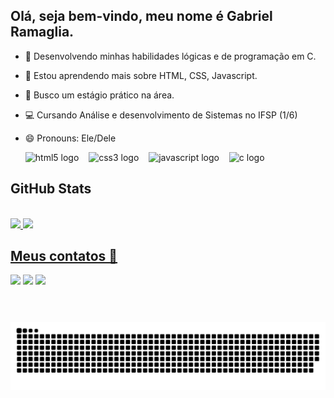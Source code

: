 ## Olá, seja bem-vindo, meu nome é Gabriel Ramaglia. 


- 🔭 Desenvolvendo minhas habilidades lógicas e de programação em C.
- 🌱 Estou aprendendo mais sobre HTML, CSS, Javascript.
- 👯 Busco um estágio prático na área. 
- 💻 Cursando Análise e desenvolvimento de Sistemas no IFSP (1/6)
- 😄 Pronouns: Ele/Dele

  <div align="left">
  <img src="https://cdn.jsdelivr.net/gh/devicons/devicon/icons/html5/html5-original.svg" height="25" alt="html5 logo"  />
  <img width="8" />
  <img src="https://cdn.jsdelivr.net/gh/devicons/devicon/icons/css3/css3-original.svg" height="25" alt="css3 logo"  />
  <img width="8" />
  <img src="https://cdn.jsdelivr.net/gh/devicons/devicon/icons/javascript/javascript-plain.svg" height="25" alt="javascript logo"  />
  <img width="8" />
  <img src="https://cdn.jsdelivr.net/gh/devicons/devicon/icons/c/c-original.svg" height="25" alt="c logo"  />
  <img width="8" />
</div>

## GitHub Stats
<div style="center">
 <br>
 <a href="https://github.com/gabrielramaglia">
  <img height="150em" src="https://github-readme-stats.vercel.app/api?username=gabrielramaglia&show_icons=true&theme=dracula&include_all_commits=true&count_private=true"/>
  <img height="150em" src="https://github-readme-stats.vercel.app/api/top-langs/?username=gabrielramaglia&layout=compact&langs_count=16&theme=dracula"/>
 <br/>
</div>

## Meus contatos 📡
<div>
  <a href="https://www.linkedin.com/in/gabriel-ramaglia-9b3b19162" target= "_blank"><img src="https://img.shields.io/badge/LinkedIn-0077B5?style=for-the-badge&logo=linkedin&logoColor=whit" target= "blank"><a/>
  <a href="malito:gabrielramaglia@hotmail.com" target= "_blank"><img src="https://img.shields.io/badge/Microsoft_Outlook-0078D4?style=for-the-badge&logo=microsoft-outlook&logoColor=white" target= "blank"><a/>
  <a href="https://www.linkedin.com/in/gabriel-ramaglia-9b3b19162" target= "_blank"><img src="https://img.shields.io/badge/LinkedIn-0077B5?style=for-the-badge&logo=linkedin&logoColor=whit" target= "blank"><a/>
    
</div>



 
<div style="display: inline_block"><br>

#

<picture align="center">
  <source media="(prefers-color-scheme: dark)" srcset="https://raw.githubusercontent.com/gabrielramaglia/gabrielramaglia/output/github-contribution-grid-snake-dark.svg">
  <source media="(prefers-color-scheme: light)" srcset="https://raw.githubusercontent.com/gbrielramaglia/gabrielramaglia/output/github-contribution-grid-snake-dark.svg">
  <img align="center" alt="github contribution grid snake animation" src="https://raw.githubusercontent.com/mari4souza/mari4souza/output/github-contribution-grid-snake.svg">
</picture>


